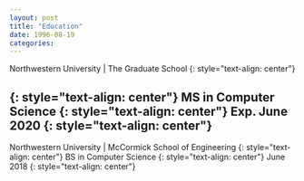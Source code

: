 ```yaml
---
layout: post
title: "Education"
date: 1996-08-19
categories:
---
```


Northwestern University | The Graduate School
{: style="text-align: center"}


{: style="text-align: center"}
MS in Computer Science
{: style="text-align: center"}
Exp. June 2020
{: style="text-align: center"}
---

Northwestern University | McCormick School of Engineering
{: style="text-align: center"}
BS in Computer Science
{: style="text-align: center"}
June 2018
{: style="text-align: center"}
